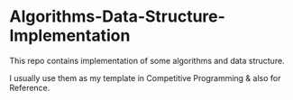 # Algorithms-Data-Structure-Implementation

This repo contains implementation of some algorithms and data structure. 

I usually use them as my template in Competitive Programming & also for Reference.

